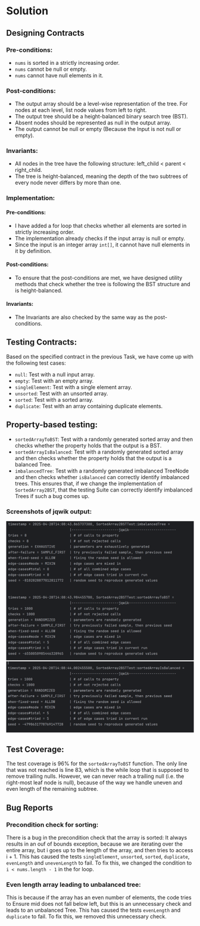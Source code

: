 # Solution

## Designing Contracts

### Pre-conditions:
- `nums` is sorted in a strictly increasing order.
- `nums` cannot be null or empty.
- `nums` cannot have null elements in it.

### Post-conditions:
- The output array should be a level-wise representation of the tree. For nodes at each level, list node values from left to right.
- The output tree should be a height-balanced binary search tree (BST).
- Absent nodes should be represented as null in the output array.
- The output cannot be null or empty (Because the Input is not null or empty).

### Invariants:
- All nodes in the tree have the following structure: left_child < parent < right_child.
- The tree is height-balanced, meaning the depth of the two subtrees of every node never differs by more than one.

### Implementation:

#### Pre-conditions:
- I have added a for loop that checks whether all elements are sorted in strictly increasing order.
- The implementation already checks if the input array is null or empty.
- Since the input is an integer array `int[]`, it cannot have null elements in it by definition.

#### Post-conditions:
- To ensure that the post-conditions are met, we have designed utility methods that check whether the tree is following the BST structure and is height-balanced.

#### Invariants:
- The Invariants are also checked by the same way as the post-conditions.

## Testing Contracts:
Based on the specified contract in the previous Task, we have come up with the following test cases:
- `null`: Test with a null input array.
- `empty`: Test with an empty array.
- `singleElement`: Test with a single element array.
- `unsorted`: Test with an unsorted array.
- `sorted`: Test with a sorted array.
- `duplicate`: Test with an array containing duplicate elements.

## Property-based testing:
- `sortedArrayToBST`: Test with a randomly generated sorted array and then checks whether the property holds that the output is a BST.
- `sortedArrayIsBalanced`: Test with a randomly generated sorted array and then checks whether the property holds that the output is a balanced Tree.
- `imbalancedTree`: Test with a randomly generated imbalanced TreeNode and then checks whether `isBalanced` can correctly identify imbalanced trees. This ensures that, if we change the implementation of `SortedArray2BST`, that the testing Suite can correctly identify imbalanced Trees if such a bug comes up.

### Screenshots of jqwik output:

![First Screenshot](./src/test/resources/Screenshot%202025-04-28%20140853.png)
![Second Screenshot](./src/test/resources/Screenshot%202025-04-28%20140913.png)

## Test Coverage:
The test coverage is 96% for the `sortedArrayToBST` function.
The only line that was not reached is line 83, which is the while loop that is supposed to remove trailing nulls. However, we can never reach a trailing null (i.e. the right-most leaf node is null), because of the way we handle uneven and even length of the remaining subtree.

## Bug Reports

### Precondition check for sorting:
There is a bug in the precondition check that the array is sorted: It always results in an ouf of bounds exception, because
we are iterating over the entire array, but i goes up to the length of the array, and then tries to access i + 1. 
This has caused the tests `singleElement`, `unsorted`, `sorted`, `duplicate`, `evenLength` and `unevenLength` to fail.
To fix this, we changed the condition to `i < nums.length - 1` in the for loop.

### Even length array leading to unbalanced tree:
This is because if the array has an even number of elements, the code tries to Ensure mid does not fall below left, but this is an unnecessary check and leads to an unbalanced Tree. This has caused the tests `evenLength` and `duplicate` to fail. To fix this, we removed this unnecessary check.
